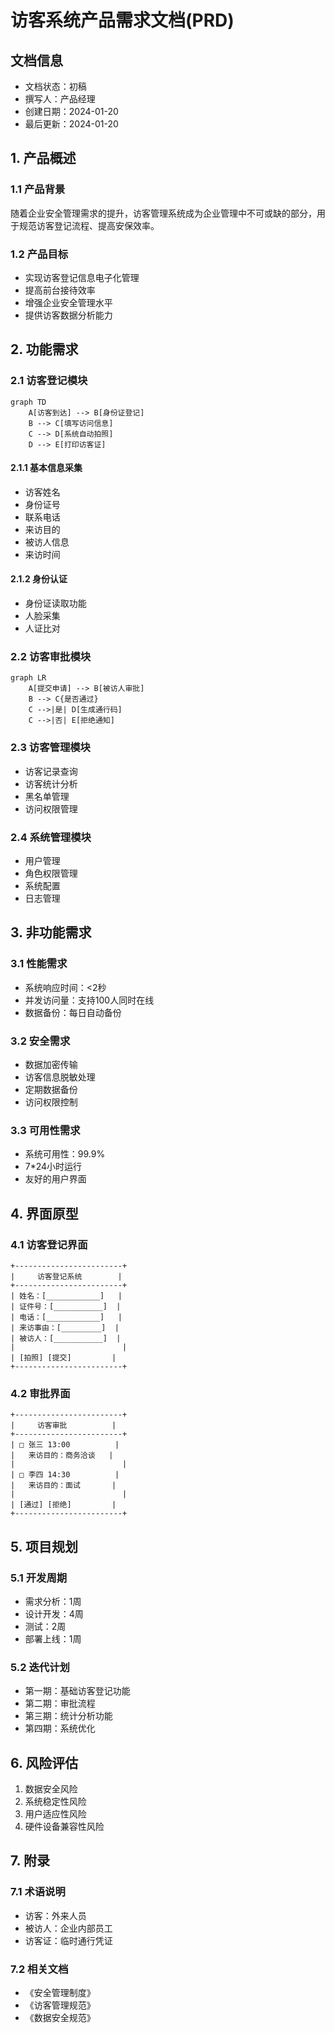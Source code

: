  # 访客系统产品需求文档(PRD)

## 文档信息
- 文档状态：初稿
- 撰写人：产品经理
- 创建日期：2024-01-20
- 最后更新：2024-01-20

## 1. 产品概述

### 1.1 产品背景
随着企业安全管理需求的提升，访客管理系统成为企业管理中不可或缺的部分，用于规范访客登记流程、提高安保效率。

### 1.2 产品目标
- 实现访客登记信息电子化管理
- 提高前台接待效率
- 增强企业安全管理水平
- 提供访客数据分析能力

## 2. 功能需求

### 2.1 访客登记模块
```mermaid
graph TD
    A[访客到达] --> B[身份证登记]
    B --> C[填写访问信息]
    C --> D[系统自动拍照]
    D --> E[打印访客证]
```

#### 2.1.1 基本信息采集
- 访客姓名
- 身份证号
- 联系电话
- 来访目的
- 被访人信息
- 来访时间

#### 2.1.2 身份认证
- 身份证读取功能
- 人脸采集
- 人证比对

### 2.2 访客审批模块
```mermaid
graph LR
    A[提交申请] --> B[被访人审批]
    B --> C{是否通过}
    C -->|是| D[生成通行码]
    C -->|否| E[拒绝通知]
```

### 2.3 访客管理模块
- 访客记录查询
- 访客统计分析
- 黑名单管理
- 访问权限管理

### 2.4 系统管理模块
- 用户管理
- 角色权限管理
- 系统配置
- 日志管理

## 3. 非功能需求

### 3.1 性能需求
- 系统响应时间：<2秒
- 并发访问量：支持100人同时在线
- 数据备份：每日自动备份

### 3.2 安全需求
- 数据加密传输
- 访客信息脱敏处理
- 定期数据备份
- 访问权限控制

### 3.3 可用性需求
- 系统可用性：99.9%
- 7*24小时运行
- 友好的用户界面

## 4. 界面原型

### 4.1 访客登记界面
```
+------------------------+
|     访客登记系统        |
+------------------------+
| 姓名：[____________]   |
| 证件号：[___________]  |
| 电话：[____________]   |
| 来访事由：[_________]  |
| 被访人：[___________]  |
|                        |
| [拍照] [提交]         |
+------------------------+
```

### 4.2 审批界面
```
+------------------------+
|     访客审批          |
+------------------------+
| □ 张三 13:00          |
|   来访目的：商务洽谈   |
|                        |
| □ 李四 14:30          |
|   来访目的：面试       |
|                        |
| [通过] [拒绝]         |
+------------------------+
```

## 5. 项目规划

### 5.1 开发周期
- 需求分析：1周
- 设计开发：4周
- 测试：2周
- 部署上线：1周

### 5.2 迭代计划
- 第一期：基础访客登记功能
- 第二期：审批流程
- 第三期：统计分析功能
- 第四期：系统优化

## 6. 风险评估
1. 数据安全风险
2. 系统稳定性风险
3. 用户适应性风险
4. 硬件设备兼容性风险

## 7. 附录
### 7.1 术语说明
- 访客：外来人员
- 被访人：企业内部员工
- 访客证：临时通行凭证

### 7.2 相关文档
- 《安全管理制度》
- 《访客管理规范》
- 《数据安全规范》
